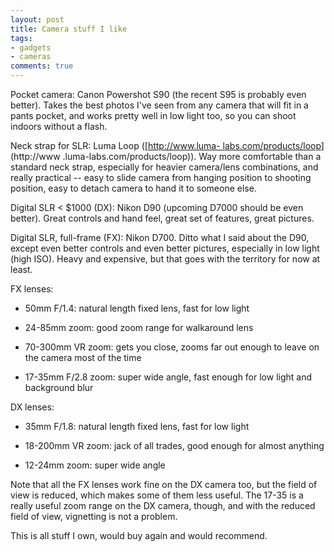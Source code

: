 ```yaml
---
layout: post
title: Camera stuff I like
tags:
- gadgets
- cameras
comments: true
---
```

Pocket camera: Canon Powershot S90 (the recent S95 is probably even better).
Takes the best photos I've seen from any camera that will fit in a pants
pocket, and works pretty well in low light too, so you can shoot indoors
without a flash.

Neck strap for SLR: Luma Loop ([[http://www.luma-
labs.com/products/loop](http://www.luma-labs.com/products/loop)](http://www
.luma-labs.com/products/loop)). Way more comfortable than a standard neck
strap, especially for heavier camera/lens combinations, and really practical
-- easy to slide camera from hanging position to shooting position, easy to
detach camera to hand it to someone else.

Digital SLR < $1000 (DX): Nikon D90 (upcoming D7000 should be even better).
Great controls and hand feel, great set of features, great pictures.

Digital SLR, full-frame (FX): Nikon D700. Ditto what I said about the D90,
except even better controls and even better pictures, especially in low light
(high ISO). Heavy and expensive, but that goes with the territory for now at
least.

FX lenses:

- 50mm F/1.4: natural length fixed lens, fast for low light

- 24-85mm zoom: good zoom range for walkaround lens

- 70-300mm VR zoom: gets you close, zooms far out enough to leave on the camera most of the time

- 17-35mm F/2.8 zoom: super wide angle, fast enough for low light and background blur

DX lenses:

- 35mm F/1.8: natural length fixed lens, fast for low light

- 18-200mm VR zoom: jack of all trades, good enough for almost anything

- 12-24mm zoom: super wide angle

Note that all the FX lenses work fine on the DX camera too, but the field of
view is reduced, which makes some of them less useful. The 17-35 is a really
useful zoom range on the DX camera, though, and with the reduced field of
view, vignetting is not a problem.

This is all stuff I own, would buy again and would recommend.

